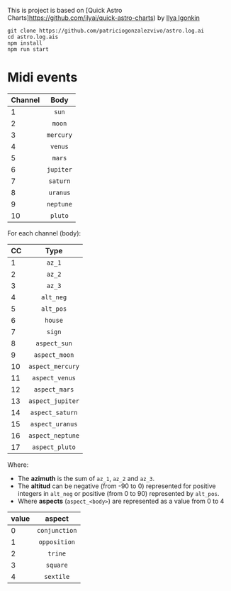
This is project is based on [Quick Astro Charts]https://github.com/ilyai/quick-astro-charts) by [Ilya Igonkin](https://github.com/ilyai)

```
git clone https://github.com/patriciogonzalezvivo/astro.log.ai
cd astro.log.ais
npm install
npm run start
```

# Midi events

| Channel   |  Body         | 
|-----------|:-------------:|
| 1         | `sun`         |
| 2         | `moon`        |
| 3         | `mercury`     |
| 4         | `venus`       |
| 5         | `mars`        |
| 6         | `jupiter`     |
| 7         | `saturn`      |
| 8         | `uranus`      |
| 9         | `neptune`     |
| 10        | `pluto`       |

For each channel (body):

| CC        |  Type             | 
|-----------|:-----------------:|
| 1         | `az_1`            |
| 2         | `az_2`            |
| 3         | `az_3`            |
| 4         | `alt_neg`         |
| 5         | `alt_pos`         |
| 6         | `house`           |
| 7         | `sign`            |
| 8         | `aspect_sun`      |
| 9         | `aspect_moon`     |
| 10        | `aspect_mercury`  |
| 11        | `aspect_venus`    |
| 12        | `aspect_mars`     |
| 13        | `aspect_jupiter`  |
| 14        | `aspect_saturn`   |
| 15        | `aspect_uranus`   |
| 16        | `aspect_neptune`  |
| 17        | `aspect_pluto`    |

Where:
- The **azimuth** is the sum of `az_1`, `az_2` and `az_3`.
- The **altitud** can be negative (from -90 to 0) represented for positive integers in `alt_neg` or positive (from 0 to 90) represented by `alt_pos`.
- Where **aspects** (`aspect_<body>`) are represented as a value from 0 to 4

| value     |  aspect       | 
|-----------|:-------------:|
| 0         | `conjunction` |
| 1         | `opposition`  |
| 2         | `trine`       |
| 3         | `square`      |
| 4         | `sextile`     |